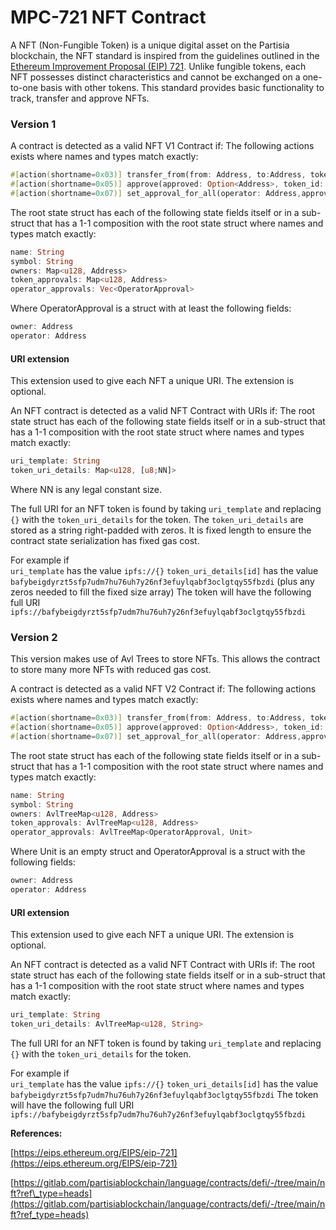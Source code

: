 # MPC-721 NFT Contract

A NFT (Non-Fungible Token) is a unique digital asset on the Partisia blockchain, the NFT standard is inspired from the guidelines outlined in the [Ethereum Improvement Proposal (EIP) 721](https://eips.ethereum.org/EIPS/eip-721). Unlike fungible tokens, each NFT possesses distinct characteristics and cannot be exchanged on a one-to-one basis with other tokens. This standard provides basic functionality to track, transfer and approve NFTs.

### Version 1 <a href="#version-1" id="version-1"></a>

A contract is detected as a valid NFT V1 Contract if: The following actions exists where names and types match exactly:

```rust
#[action(shortname=0x03)] transfer_from(from: Address, to:Address, token_id: u128)
#[action(shortname=0x05)] approve(approved: Option<Address>, token_id: u128)
#[action(shortname=0x07)] set_approval_for_all(operator: Address,approved: bool)
```

The root state struct has each of the following state fields itself or in a sub-struct that has a 1-1 composition with the root state struct where names and types match exactly:

```rust
name: String
symbol: String
owners: Map<u128, Address>
token_approvals: Map<u128, Address>
operator_approvals: Vec<OperatorApproval>
```

Where OperatorApproval is a struct with at least the following fields:

```rust
owner: Address
operator: Address
```

#### URI extension <a href="#uri-extension" id="uri-extension"></a>

This extension used to give each NFT a unique URI. The extension is optional.

An NFT contract is detected as a valid NFT Contract with URIs if: The root state struct has each of the following state fields itself or in a sub-struct that has a 1-1 composition with the root state struct where names and types match exactly:

```rust
uri_template: String
token_uri_details: Map<u128, [u8;NN]>
```

Where NN is any legal constant size.

The full URI for an NFT token is found by taking `uri_template` and replacing `{}` with the `token_uri_details` for the token. The `token_uri_details` are stored as a string right-padded with zeros. It is fixed length to ensure the contract state serialization has fixed gas cost.

For example if\
`uri_template` has the value `ipfs://{}` `token_uri_details[id]` has the value `bafybeigdyrzt5sfp7udm7hu76uh7y26nf3efuylqabf3oclgtqy55fbzdi` (plus any zeros needed to fill the fixed size array) The token will have the following full URI `ipfs://bafybeigdyrzt5sfp7udm7hu76uh7y26nf3efuylqabf3oclgtqy55fbzdi`

### Version 2 <a href="#version-2" id="version-2"></a>

This version makes use of Avl Trees to store NFTs. This allows the contract to store many more NFTs with reduced gas cost.

A contract is detected as a valid NFT V2 Contract if: The following actions exists where names and types match exactly:

```rust
#[action(shortname=0x03)] transfer_from(from: Address, to:Address, token_id: u128)
#[action(shortname=0x05)] approve(approved: Option<Address>, token_id: u128)
#[action(shortname=0x07)] set_approval_for_all(operator: Address,approved: bool)
```

The root state struct has each of the following state fields itself or in a sub-struct that has a 1-1 composition with the root state struct where names and types match exactly:

```rust
name: String
symbol: String
owners: AvlTreeMap<u128, Address>
token_approvals: AvlTreeMap<u128, Address>
operator_approvals: AvlTreeMap<OperatorApproval, Unit>
```

Where Unit is an empty struct and OperatorApproval is a struct with the following fields:

```rust
owner: Address
operator: Address
```

#### URI extension <a href="#uri-extension_1" id="uri-extension_1"></a>

This extension used to give each NFT a unique URI. The extension is optional.

An NFT contract is detected as a valid NFT Contract with URIs if: The root state struct has each of the following state fields itself or in a sub-struct that has a 1-1 composition with the root state struct where names and types match exactly:

```rust
uri_template: String
token_uri_details: AvlTreeMap<u128, String>
```

The full URI for an NFT token is found by taking `uri_template` and replacing `{}` with the `token_uri_details` for the token.

For example if\
`uri_template` has the value `ipfs://{}` `token_uri_details[id]` has the value `bafybeigdyrzt5sfp7udm7hu76uh7y26nf3efuylqabf3oclgtqy55fbzdi` The token will have the following full URI `ipfs://bafybeigdyrzt5sfp7udm7hu76uh7y26nf3efuylqabf3oclgtqy55fbzdi`

**References:**

[https://eips.ethereum.org/EIPS/eip-721](https://eips.ethereum.org/EIPS/eip-721)

[https://gitlab.com/partisiablockchain/language/contracts/defi/-/tree/main/nft?ref\_type=heads](https://gitlab.com/partisiablockchain/language/contracts/defi/-/tree/main/nft?ref_type=heads)
